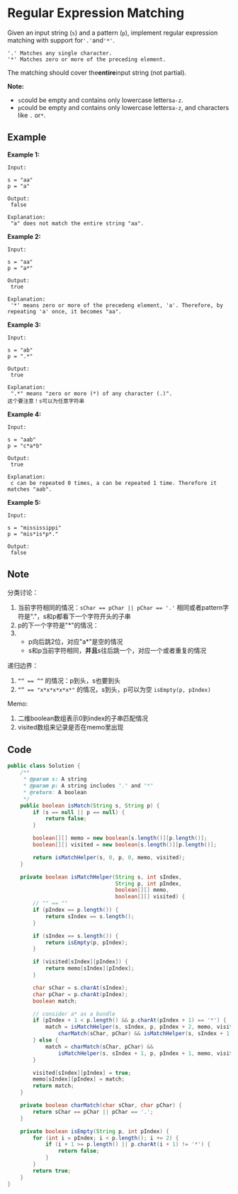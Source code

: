 # Regular Expression Matching

Given an input string (`s`) and a pattern (`p`), implement regular expression matching with support for`'.'`and`'*'`.

```
'.' Matches any single character.
'*' Matches zero or more of the preceding element.
```

The matching should cover the**entire**input string (not partial).

**Note:**

* `s`could be empty and contains only lowercase letters`a-z`.
* `p`could be empty and contains only lowercase letters`a-z`, and characters like `.` or`*`.

## Example

**Example 1:**

```
Input:

s = "aa"
p = "a"

Output:
 false

Explanation:
 "a" does not match the entire string "aa".
```

**Example 2:**

```
Input:

s = "aa"
p = "a*"

Output:
 true

Explanation:
 '*' means zero or more of the precedeng element, 'a'. Therefore, by repeating 'a' once, it becomes "aa".
```

**Example 3:**

```
Input:

s = "ab"
p = ".*"

Output:
 true

Explanation:
 ".*" means "zero or more (*) of any character (.)".
这个要注意！s可以为任意字符串
```

**Example 4:**

```
Input:

s = "aab"
p = "c*a*b"

Output:
 true

Explanation:
 c can be repeated 0 times, a can be repeated 1 time. Therefore it matches "aab".
```

**Example 5:**

```
Input:

s = "mississippi"
p = "mis*is*p*."

Output:
 false
```

## Note

分类讨论：

1. 当前字符相同的情况：`sChar == pChar || pChar == '.'` 相同或者pattern字符是"."，s和p都看下一个字符开头的子串
2. p的下一个字符是"\*"的情况：
3.
   * p向后跳2位，对应"a\*"是空的情况
   * s和p当前字符相同，**并且**s往后跳一个，对应一个或者重复的情况

递归边界：

1. `““ == ”“` 的情况：p到头，s也要到头
2. `“” == "x*x*x*x*x*"` 的情况，s到头，p可以为空 `isEmpty(p, pIndex)`

Memo:

1. 二维boolean数组表示0到index的子串匹配情况
2. visited数组来记录是否在memo里出现

## Code

```java
public class Solution {
    /**
     * @param s: A string 
     * @param p: A string includes "." and "*"
     * @return: A boolean
     */
    public boolean isMatch(String s, String p) {
        if (s == null || p == null) {
            return false;
        }

        boolean[][] memo = new boolean[s.length()][p.length()];
        boolean[][] visited = new boolean[s.length()][p.length()];

        return isMatchHelper(s, 0, p, 0, memo, visited);
    }

    private boolean isMatchHelper(String s, int sIndex,
                                  String p, int pIndex,
                                  boolean[][] memo,
                                  boolean[][] visited) {
        // "" == ""
        if (pIndex == p.length()) {
            return sIndex == s.length();
        }

        if (sIndex == s.length()) {
            return isEmpty(p, pIndex);
        }

        if (visited[sIndex][pIndex]) {
            return memo[sIndex][pIndex];
        }

        char sChar = s.charAt(sIndex);
        char pChar = p.charAt(pIndex);
        boolean match;

        // consider a* as a bundle
        if (pIndex + 1 < p.length() && p.charAt(pIndex + 1) == '*') {
            match = isMatchHelper(s, sIndex, p, pIndex + 2, memo, visited) ||
                charMatch(sChar, pChar) && isMatchHelper(s, sIndex + 1, p, pIndex, memo, visited);
        } else {
            match = charMatch(sChar, pChar) && 
                isMatchHelper(s, sIndex + 1, p, pIndex + 1, memo, visited);
        }

        visited[sIndex][pIndex] = true;
        memo[sIndex][pIndex] = match;
        return match;
    }

    private boolean charMatch(char sChar, char pChar) {
        return sChar == pChar || pChar == '.';
    }

    private boolean isEmpty(String p, int pIndex) {
        for (int i = pIndex; i < p.length(); i += 2) {
            if (i + 1 >= p.length() || p.charAt(i + 1) != '*') {
                return false;
            }
        }
        return true;
    }
}
```
